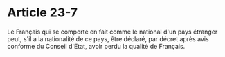 # Article 23-7

Le Français qui se comporte en fait comme le national d'un pays étranger peut, s'il a la nationalité de ce pays, être déclaré, par décret après avis conforme du Conseil d'Etat, avoir perdu la qualité de Français.